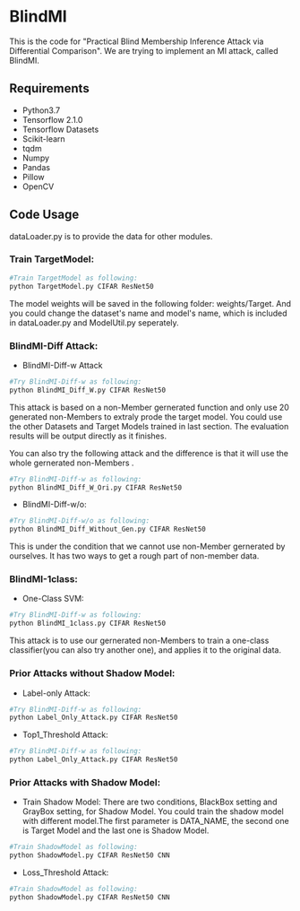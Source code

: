 # BlindMI

This is the code for "Practical Blind Membership Inference Attack via Differential Comparison". We are trying to implement an MI attack, called BlindMI.

## Requirements
+ Python3.7
+ Tensorflow 2.1.0
+ Tensorflow Datasets
+ Scikit-learn
+ tqdm
+ Numpy
+ Pandas
+ Pillow
+ OpenCV
## Code Usage
dataLoader.py is to provide the data for other modules.

### Train TargetModel:

```bash
#Train TargetModel as following:
python TargetModel.py CIFAR ResNet50
```
The model weights will be saved in the following folder: weights/Target. And you could change the dataset's name and model's name, which is included in dataLoader.py and ModelUtil.py seperately.

### BlindMI-Diff Attack:

+ BlindMI-Diff-w Attack

```bash
#Try BlindMI-Diff-w as following:
python BlindMI_Diff_W.py CIFAR ResNet50
```
This attack is based on a non-Member gernerated function and only use 20 generated non-Members to extraly prode the target model.
You could use the other Datasets and Target Models trained in last section. The evaluation results will be output directly as it finishes.

You can also try the following attack and the difference is that it will use the whole gernerated non-Members .

```bash
#Try BlindMI-Diff-w as following:
python BlindMI_Diff_W_Ori.py CIFAR ResNet50
```

+ BlindMI-Diff-w/o:

```bash
#Try BlindMI-Diff-w/o as following:
python BlindMI_Diff_Without_Gen.py CIFAR ResNet50
```
This is under the condition that we cannot use non-Member gernerated by ourselves. It has two ways to get a rough part of non-member data.


### BlindMI-1class:

+ One-Class SVM:

```bash
#Try BlindMI-Diff-w as following:
python BlindMI_1class.py CIFAR ResNet50
```

This attack is to use our gernerated non-Members to train a one-class classifier(you can also try another one), and applies it to the original data.

### Prior Attacks without Shadow Model:

+ Label-only Attack:

```bash
#Try BlindMI-Diff-w as following:
python Label_Only_Attack.py CIFAR ResNet50
```

+ Top1_Threshold Attack:

```bash
#Try BlindMI-Diff-w as following:
python Label_Only_Attack.py CIFAR ResNet50
```

### Prior Attacks with Shadow Model:


+ Train Shadow Model:
There are two conditions, BlackBox setting and GrayBox setting, for Shadow Model. You could train the shadow model with different model.The first parameter is DATA_NAME, the second one is Target Model and the last one is Shadow Model.

```bash
#Train ShadowModel as following:
python ShadowModel.py CIFAR ResNet50 CNN
```

+ Loss_Threshold Attack:

```bash
#Train ShadowModel as following:
python ShadowModel.py CIFAR ResNet50 CNN
```